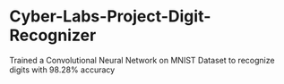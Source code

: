 # Cyber-Labs-Project-Digit-Recognizer
Trained a Convolutional Neural Network on MNIST Dataset to recognize digits with 98.28% accuracy
